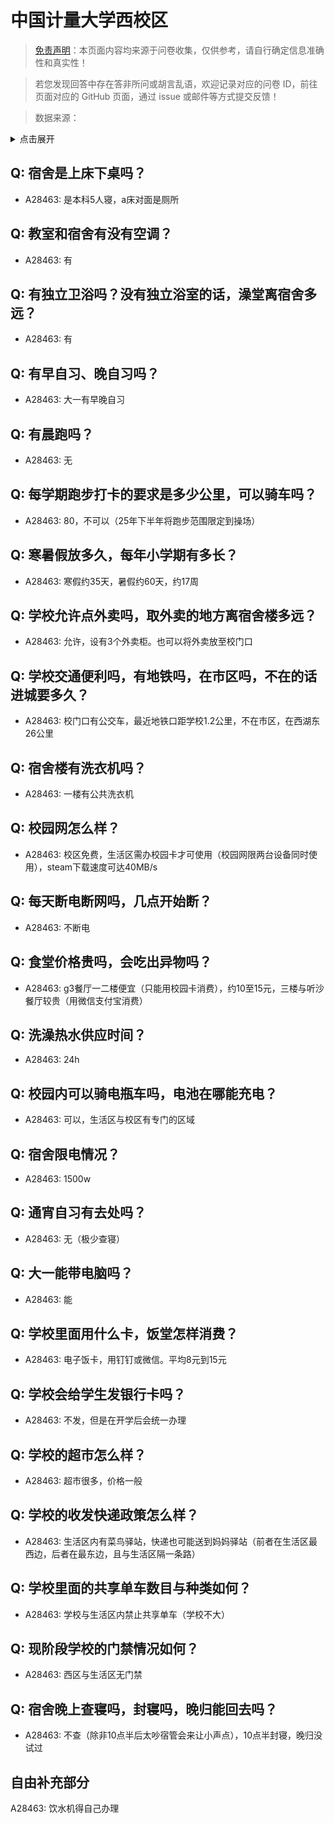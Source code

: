 # 中国计量大学西校区

> [免责声明](https://colleges.chat/#_3)：本页面内容均来源于问卷收集，仅供参考，请自行确定信息准确性和真实性！

> 若您发现回答中存在答非所问或胡言乱语，欢迎记录对应的问卷 ID，前往页面对应的 GitHub 页面，通过 issue 或邮件等方式提交反馈！

> 数据来源：

<details><summary>点击展开</summary>
<ul>
<li>A28463: 匿名 (2025 年 06 月)</li>
</ul>
</details>

## Q: 宿舍是上床下桌吗？

- A28463: 是本科5人寝，a床对面是厕所

## Q: 教室和宿舍有没有空调？

- A28463: 有

## Q: 有独立卫浴吗？没有独立浴室的话，澡堂离宿舍多远？

- A28463: 有

## Q: 有早自习、晚自习吗？

- A28463: 大一有早晚自习

## Q: 有晨跑吗？

- A28463: 无

## Q: 每学期跑步打卡的要求是多少公里，可以骑车吗？

- A28463: 80，不可以（25年下半年将跑步范围限定到操场）

## Q: 寒暑假放多久，每年小学期有多长？

- A28463: 寒假约35天，暑假约60天，约17周

## Q: 学校允许点外卖吗，取外卖的地方离宿舍楼多远？

- A28463: 允许，设有3个外卖柜。也可以将外卖放至校门口

## Q: 学校交通便利吗，有地铁吗，在市区吗，不在的话进城要多久？

- A28463: 校门口有公交车，最近地铁口距学校1.2公里，不在市区，在西湖东26公里

## Q: 宿舍楼有洗衣机吗？

- A28463: 一楼有公共洗衣机

## Q: 校园网怎么样？

- A28463: 校区免费，生活区需办校园卡才可使用（校园网限两台设备同时使用），steam下载速度可达40MB/s

## Q: 每天断电断网吗，几点开始断？

- A28463: 不断电

## Q: 食堂价格贵吗，会吃出异物吗？

- A28463: g3餐厅一二楼便宜（只能用校园卡消费），约10至15元，三楼与听沙餐厅较贵（用微信支付宝消费）

## Q: 洗澡热水供应时间？

- A28463: 24h

## Q: 校园内可以骑电瓶车吗，电池在哪能充电？

- A28463: 可以，生活区与校区有专门的区域

## Q: 宿舍限电情况？

- A28463: 1500w

## Q: 通宵自习有去处吗？

- A28463: 无（极少查寝）

## Q: 大一能带电脑吗？

- A28463: 能

## Q: 学校里面用什么卡，饭堂怎样消费？

- A28463: 电子饭卡，用钉钉或微信。平均8元到15元

## Q: 学校会给学生发银行卡吗？

- A28463: 不发，但是在开学后会统一办理

## Q: 学校的超市怎么样？

- A28463: 超市很多，价格一般

## Q: 学校的收发快递政策怎么样？

- A28463: 生活区内有菜鸟驿站，快递也可能送到妈妈驿站（前者在生活区最西边，后者在最东边，且与生活区隔一条路）

## Q: 学校里面的共享单车数目与种类如何？

- A28463: 学校与生活区内禁止共享单车（学校不大）

## Q: 现阶段学校的门禁情况如何？

- A28463: 西区与生活区无门禁

## Q: 宿舍晚上查寝吗，封寝吗，晚归能回去吗？

- A28463: 不查（除非10点半后太吵宿管会来让小声点），10点半封寝，晚归没试过

## 自由补充部分

A28463: 饮水机得自己办理